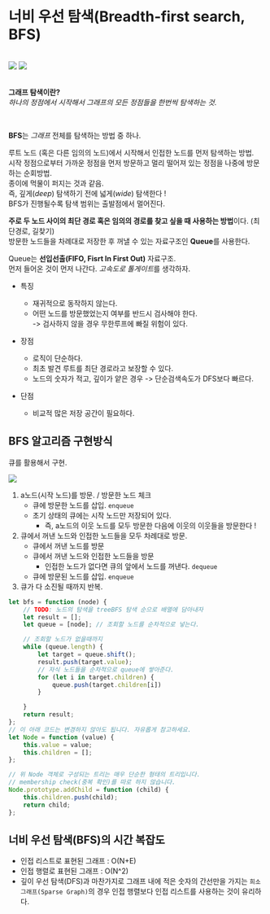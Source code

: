 # 너비 우선 탐색(Breadth-first search, BFS)
<br>
<img src=https://media.vlpt.us/images/513sojin/post/fac1b4e5-c8c5-4d05-9e98-0bb3fb0534e7/bfs.png>
<img src=https://t1.daumcdn.net/cfile/tistory/997183445C7625B921>
<br>
<br>

**그래프 탐색이란?**<br>
*하나의 정점에서 시작해서 그래프의 모든 정점들을 한번씩 탐색하는 것*.<br>

<br>

**BFS**는 *그래프* 전체를 탐색하는 방법 중 하나.<br>

루트 노드 (혹은 다른 임의의 노드)에서 시작해서 인접한 노드를 먼저 탐색하는 방법.<br>
시작 정점으로부터 가까운 정점을 먼저 방문하고 멀리 떨어져 있는 정점을 나중에 방문하는 순회방법.<br>
종이에 먹물이 퍼지는 것과 같음.<br>
즉, 깊게(*deep*) 탐색하기 전에 넓게(*wide*) 탐색한다 !<br>
BFS가 진행될수록 탐색 범위는 출발점에서 멀어진다.<br>

**주로 두 노드 사이의 최단 경로 혹은 임의의 경로를 찾고 싶을 때 사용하는 방법**이다. (최단경로, 길찾기)<br>
방문한 노드들을 차례대로 저장한 후 꺼낼 수 있는 자료구조인 **Queue**를 사용한다.

Queue는 **선입선출(FIFO, Fisrt In First Out)** 자료구조.<br>
먼저 들어온 것이 먼저 나간다. *고속도로 톨게이트*를 생각하자.

- 특징
  - 재귀적으로 동작하지 않는다.
  - 어떤 노드를 방문했었는지 여부를 반드시 검사해야 한다.<br>
    -> 검사하지 않을 경우 무한루프에 빠질 위험이 있다.

- 장점
  - 로직이 단순하다.
  - 최초 발견 루트를 최단 경로라고 보장할 수 있다.
  - 노드의 숫자가 적고, 깊이가 얕은 경우 -> 단순검색속도가 DFS보다 빠르다.
- 단점
  - 비교적 많은 저장 공간이 필요하다.

## BFS 알고리즘 구현방식
큐를 활용해서 구현.<br>

<img src=https://gmlwjd9405.github.io/images/algorithm-dfs-vs-bfs/bfs-example.png>
<br>

1. a노드(시작 노드)를 방문. / 방문한 노드 체크
   - 큐에 방문한 노드를 삽입. `enqueue`
   - 초기 상태의 큐에는 시작 노드만 저장되어 있다.
     - 즉, a노드의 이웃 노드를 모두 방문한 다음에 이웃의 이웃들을 방문한다 !
2. 큐에서 꺼낸 노드와 인접한 노드들을 모두 차례대로 방문.
   - 큐에서 꺼낸 노드를 방문
   - 큐에서 꺼낸 노드와 인접한 노드들을 방문
     - 인접한 노드가 없다면 큐의 앞에서 노드를 꺼낸다. `dequeue`
   - 큐에 방문된 노드를 삽입. `enqueue`
3. 큐가 다 소진될 때까지 반복.   

```js
let bfs = function (node) {
    // TODO: 노드의 탐색을 treeBFS 탐색 순으로 배열에 담아내자
    let result = [];
    let queue = [node]; // 조회할 노드를 순차적으로 넣는다.

    // 조회할 노드가 없을때까지
    while (queue.length) {
        let target = queue.shift();
        result.push(target.value);
        // 자식 노드들을 순차적으로 queue에 쌓아준다.
        for (let i in target.children) {
            queue.push(target.children[i])
        }

    }
    return result;
};
// 이 아래 코드는 변경하지 않아도 됩니다. 자유롭게 참고하세요.
let Node = function (value) {
    this.value = value;
    this.children = [];
};

// 위 Node 객체로 구성되는 트리는 매우 단순한 형태의 트리입니다.
// membership check(중복 확인)를 따로 하지 않습니다.
Node.prototype.addChild = function (child) {
    this.children.push(child);
    return child;
};
```

## 너비 우선 탐색(BFS)의 시간 복잡도
- 인접 리스트로 표현된 그래프 : O(N+E)
- 인접 행렬로 표현된 그래프 : O(N^2)
- 깊이 우선 탐색(DFS)과 마찬가지로 그래프 내에 적은 숫자의 간선만을 가지는 `희소 그래프(Sparse Graph)`의 경우 인접 행렬보다 인접 리스트를 사용하는 것이 유리하다.
